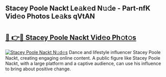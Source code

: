 ## Stacey Poole Nackt Le𝚊k𝚎d N𝚞𝚍e - Part-nfK Vid𝚎o Photos Le𝚊ks qVtAN

# <h2><a href="http://fb0vhyf.evod.top/?m=Stacey+Poole+Nackt">🔗 👉🔴 Stacey Poole Nackt Vid𝚎o Ph𝚘t𝚘s</a></h2>

[![Stacey Poole Nackt N𝚞d𝚎s](https://i.imgur.com/8V9OHl7.gif)](http://fb0vhyf.evod.top/?m=Stacey+Poole+Nackt)
Dance and lifestyle influencer Stacey Poole Nackt, creating engaging online content. A public figure like Stacey Poole Nackt, with a large platform and a captive audience, can use his influence to bring about positive change. 
